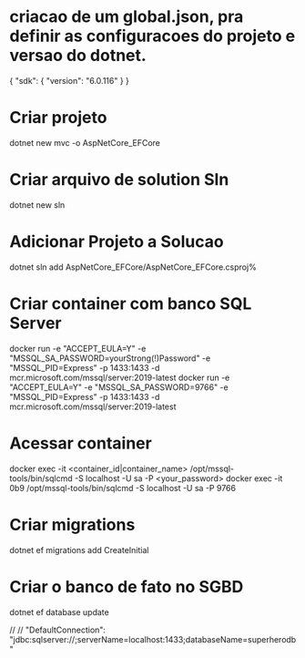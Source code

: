# criacao de um global.json, pra definir as configuracoes do projeto e versao do dotnet.

{
	"sdk": {
		"version": "6.0.116"
	}
}

# Criar projeto
dotnet new mvc -o AspNetCore_EFCore

# Criar arquivo de solution Sln
dotnet new sln

# Adicionar Projeto a Solucao
dotnet sln add AspNetCore_EFCore/AspNetCore_EFCore.csproj%  

# Criar container com banco SQL Server
docker run -e "ACCEPT_EULA=Y" -e "MSSQL_SA_PASSWORD=yourStrong(!)Password" -e "MSSQL_PID=Express" -p 1433:1433 -d mcr.microsoft.com/mssql/server:2019-latest 
docker run -e "ACCEPT_EULA=Y" -e "MSSQL_SA_PASSWORD=9766" -e "MSSQL_PID=Express" -p 1433:1433 -d mcr.microsoft.com/mssql/server:2019-latest
# Acessar container 


docker exec -it <container_id|container_name> /opt/mssql-tools/bin/sqlcmd -S localhost -U sa -P <your_password>
docker exec -it 0b9 /opt/mssql-tools/bin/sqlcmd -S localhost -U sa -P 9766


# Criar migrations
dotnet ef migrations add CreateInitial

# Criar o banco de fato no SGBD
dotnet ef database update

// // "DefaultConnection": "jdbc:sqlserver://;serverName=localhost:1433;databaseName=superherodb"
